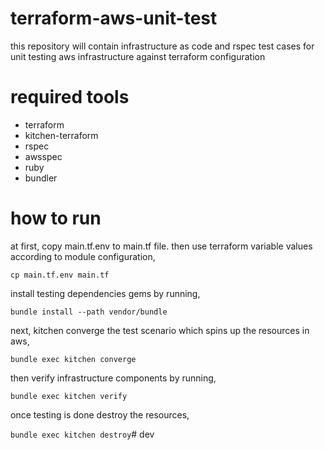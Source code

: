 # terraform-aws-unit-test

this repository will contain infrastructure as code and rspec test cases for unit testing aws infrastructure against terraform configuration

# required tools
 
 * terraform
 * kitchen-terraform
 * rspec
 * awsspec
 * ruby
 * bundler

 # how to run

 at first, copy main.tf.env to main.tf file. then use terraform variable values according to module configuration,

 `cp main.tf.env main.tf`

 install testing dependencies gems by running,

 `bundle install --path vendor/bundle`

next, kitchen converge the test scenario which spins up the resources in aws,

 `bundle exec kitchen converge`

then verify infrastructure components by running,

 `bundle exec kitchen verify`

 once testing is done destroy the resources,

 `bundle exec kitchen destroy`# dev
